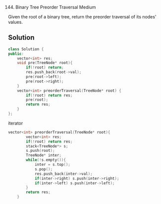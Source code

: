 144. Binary Tree Preorder Traversal
Medium

Given the root of a binary tree, return the preorder traversal of its nodes' values.

## Solution


```C++
class Solution {
public:
    vector<int> res;
    void pre(TreeNode* root){
        if(!root) return;
        res.push_back(root->val);
        pre(root->left);
        pre(root->right);
    }
    vector<int> preorderTraversal(TreeNode* root) {
        if(!root) return res;
        pre(root);
        return res;
    }
};
```

iterator

```C++
vector<int> preorderTraversal(TreeNode* root){
        vector<int> res;
        if(!root) return res;
        stack<TreeNode*> s;
        s.push(root);
        TreeNode* inter;
        while(!s.empty()){
            inter = s.top();
            s.pop();
            res.push_back(inter->val);
            if(inter->right) s.push(inter->right);
            if(inter->left) s.push(inter->left);
        }
        return res;
    }
```